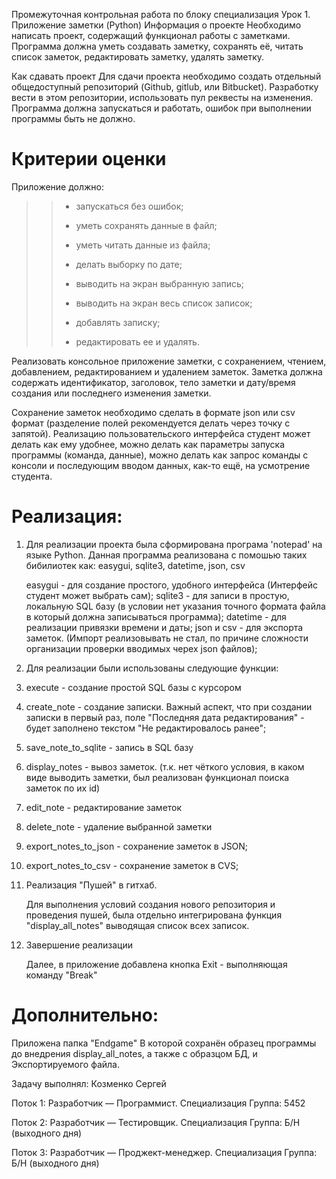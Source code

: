 Промежуточная контрольная работа по блоку специализация
Урок 1. Приложение заметки (Python)
Информация о проекте
Необходимо написать проект, содержащий функционал работы с заметками. 
Программа должна уметь создавать заметку, сохранять её, читать список заметок, редактировать заметку, удалять заметку.

Как сдавать проект
Для сдачи проекта необходимо создать отдельный общедоступный репозиторий (Github, gitlub, или Bitbucket). 
Разработку вести в этом репозитории, использовать пул реквесты на изменения. Программа должна запускаться и работать, ошибок при выполнении программы быть не должно.

# Критерии оценки
Приложение должно:
>> 
>> - запускаться без ошибок; 
>> 
>> - уметь сохранять данные в файл; 
>> 
>> - уметь читать данные из файла; 
>> 
>> - делать выборку по дате; 
>> 
>> - выводить на экран выбранную запись; 
>> 
>> - выводить на экран весь список записок; 
>> 
>> - добавлять записку; 
>> 
>> - редактировать ее и удалять.

Реализовать консольное приложение заметки, с сохранением, чтением, добавлением, редактированием и удалением заметок.
Заметка должна содержать идентификатор, заголовок, тело заметки и дату/время создания или последнего изменения заметки.

Сохранение заметок необходимо сделать в формате json или csv формат (разделение полей рекомендуется делать через точку с запятой). 
Реализацию пользовательского интерфейса студент может делать как ему удобнее, можно делать как параметры запуска программы (команда, данные),
можно делать как запрос команды с консоли и последующим вводом данных, как-то ещё, на усмотрение студента.

# Реализация:

1. Для реализации проекта была сформирована програма 'notepad' на языке Python.
   Данная программа реализована с помошью таких бибилиотек как: easygui, sqlite3, datetime, json, csv

   easygui - для создание простого, удобного интерфейса (Интерфейс студент может выбрать сам);
   sqlite3 - для записи в простую, локальную SQL базу (в условии нет указания точного формата файла в который должна записываться программа);
   datetime - для реализации привязки времени и даты;
   json и csv - для экспорта заметок. (Импорт реализовывать не стал, по причине сложности организации проверки вводимых черех json файлов);

2. Для реализации были использованы следующие функции:

  1. execute - создание простой SQL базы с курсором
  2. create_note - создание записки. Важный аспект, что при создании записки в первый раз, поле "Последняя дата редактирования" - будет заполнено текстом "Не редактировалось ранее";
  3. save_note_to_sqlite - запись в SQL базу
  4. display_notes - вывоз заметок. (т.к. нет чёткого условия, в каком виде выводить заметки, был реализован функционал поиска заметок по их id)
  5. edit_note - редактирование заметок
  6. delete_notе - удаление выбранной заметки
  7. export_notes_to_json - сохранение заметок в JSON;
  8. export_notes_to_csv - сохранение заметок в CVS;

3. Реализация "Пушей" в гитхаб.
   
   Для выполнения условий создания нового репозитория и проведения пушей, была отдельно интегрирована функция "display_all_notes" выводящая список всех записок.

5. Завершение реализации
   
   Далее, в приложение добавлена кнопка Exit - выполняющая команду "Break" 

# Дополнительно:

   Приложена папка "Endgame" В которой сохранён образец программы до внедрения display_all_notes, а также с образцом БД, и Экспортируемого файла.

Задачу выполнял: Козменко Сергей 

Поток 1: Разработчик — Программист. Специализация Группа: 5452

Поток 2: Разработчик — Тестировщик. Специализация Группа: Б/Н (выходного дня)

Поток 3: Разработчик — Проджект-менеджер. Специализация Группа: Б/Н (выходного дня)
